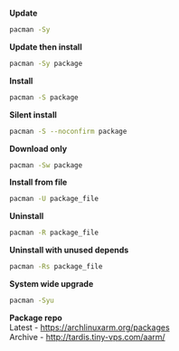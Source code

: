 **Update**  
```sh
pacman -Sy
```

**Update then install**  
```sh
pacman -Sy package
```

**Install**  
```sh
pacman -S package
```

**Silent install**  
```sh
pacman -S --noconfirm package
```

**Download only**  
```sh
pacman -Sw package
```

**Install from file**  
```sh
pacman -U package_file
```

**Uninstall**  
```sh
pacman -R package_file
```

**Uninstall with unused depends**  
```sh
pacman -Rs package_file
```

**System wide upgrade**  
```sh
pacman -Syu
```

**Package repo**  
Latest - https://archlinuxarm.org/packages  
Archive - http://tardis.tiny-vps.com/aarm/  
